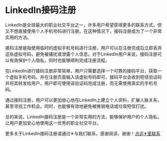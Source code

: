 # LinkedIn接码注册

LinkedIn是全球最大的职业社交平台之一，许多用户希望获得更多的联系方式，但又不想直接使用个人手机号码进行注册。在这种情况下，接码注册成为了一个非常实用的方法。

接码注册是指使用临时的虚拟手机号码进行注册，用户可以在注册完成后立即丢弃这些虚拟号码，避免被骚扰或泄露个人信息。对于LinkedIn用户来说，接码注册可以有效保护个人隐私，同时也能够顺利完成注册流程。

在LinkedIn进行接码注册非常简单，用户只需要选择一个可靠的接码平台，获取一个虚拟手机号码，并在注册页面输入该虚拟号码即可。接码平台会收到短信验证码并将其转发给用户，用户即可使用该验证码完成注册，而无需使用真实的手机号码。

通过接码注册，用户可以更加放心地在LinkedIn上建立个人资料，扩展人脉关系，甚至寻找工作机会。同时，也能够有效地避免被推销电话或垃圾短信打扰。

总的来说，LinkedIn接码注册是一个非常实用的方法，能够保护用户的个人隐私，让用户更加安心地使用这一优秀的职业社交平台。

更多关于LinkedIn接码注册请通过✈与我们联系，感谢阅读，谢谢！[点这✈里联系](https://1.k02.cc)